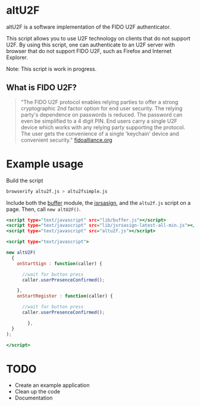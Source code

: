 
# altU2F

altU2F is a software implementation of the FIDO U2F authenticator.

This script allows you to use U2F technology on clients that do not support U2F. By using this script, one can authenticate to an U2F server with browser that do not support FIDO U2F, such as Firefox and Internet Explorer.

Note: This script is work in progress.

## What is FIDO U2F?

> "The FIDO U2F protocol enables relying parties to offer a strong cryptographic 2nd factor option for end user security. The relying party's dependence on passwords is reduced. The password can even be simplified to a 4 digit PIN. End users carry a single U2F device which works with any relying party supporting the protocol. The user gets the convenience of a single 'keychain' device and convenient security."
[fidoalliance.org](https://fidoalliance.org "")

# Example usage

Build the script

~~~.bash
browserify altu2f.js > altu2fsimple.js
~~~

Include both the [buffer](https://github.com/feross/buffer) module, the [jsrsasign](https://kjur.github.io/jsrsasign/), and the `altu2f.js` script on a page. Then, call `new altU2F()`.

~~~.html
<script type="text/javascript" src="lib/buffer.js"></script>
<script type="text/javascript" src="lib/jsrsasign-latest-all-min.js"></script>
<script type="text/javascript" src="altu2f.js"></script>

<script type="text/javascript">

new altU2F(
  {
    onStartSign : function(caller) {

      //wait for button press
      caller.userPresenceConfirmed();

    },
    onStartRegister : function(caller) {

      //wait for button press
      caller.userPresenceConfirmed();

		},
  }
);

</script>
~~~

# TODO

* Create an example application
* Clean up the code
* Documentation
